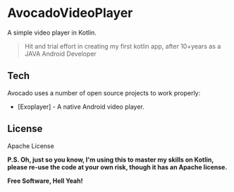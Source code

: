 # AvocadoVideoPlayer


A simple video player in Kotlin.

> Hit and trial effort in creating my first kotlin app, after 10+years as a JAVA Android Developer

## Tech

Avocado uses a number of open source projects to work properly:

- [Exoplayer] - A native Android video player.


## License

Apache License

**P.S. Oh, just so you know, I'm using this to master my skills on Kotlin, please re-use the code at your own risk, though it has an Apache license.**

**Free Software, Hell Yeah!**
